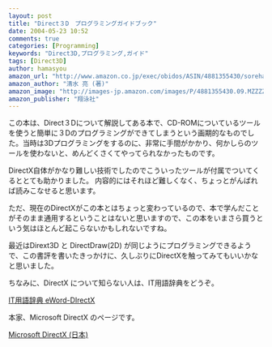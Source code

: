 ```yaml
---
layout: post
title: "Direct３D　プログラミングガイドブック"
date: 2004-05-23 10:52
comments: true
categories: [Programming]
keywords: "Direct3D,プログラミング,ガイド"
tags: [Direct3D]
author: hamasyou
amazon_url: "http://www.amazon.co.jp/exec/obidos/ASIN/4881355430/sorehabooks-22"
amazon_author: "清水 亮 (著)"
amazon_image: "http://images-jp.amazon.com/images/P/4881355430.09.MZZZZZZZ.jpg"
amazon_publisher: "翔泳社"
---
```


この本は、Direct３Dについて解説してある本で、CD-ROMについているツールを使うと簡単に３Dのプログラミングができてしまうという画期的なものでした。当時は3Dプログラミングをするのに、非常に手間がかかり、何かしらのツールを使わないと、めんどくさくてやってられなかったものです。


<!-- more -->

DirectX自体がかなり難しい技術でしたのでこういったツールが付属でついてくるととても助かりました。
内容的にはそれほど難しくなく、ちょっとがんばれば読みこなせると思います。

ただ、現在のDirectXがこの本とはちょっと変わっているので、本で学んだことがそのまま通用するということはないと思いますので、この本をいまさら買うという気はほとんど起こらないかもしれないですね。

最近はDirext3D と DirectDraw(2D) が同じようにプログラミングできるようで、この書評を書いたきっかけに、久しぶりにDirectXを触ってみてもいいかなと思いました。

ちなみに、DirectX について知らない人は、IT用語辞典をどうぞ。

<a href="http://e-words.jp/w/DirectX.html" rel="external nofollow">IT用語辞典 eWord-DIrectX</a>

本家、Microsoft DirectX のページです。

<a href="http://www.microsoft.com/japan/windows/directx/default.mspx" rel="external nofollow">Microsoft DirectX (日本)</a>




